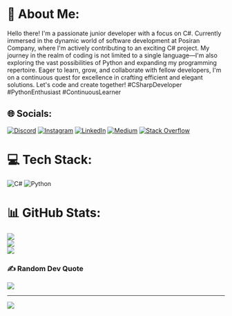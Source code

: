 # 💫 About Me:
Hello there! I'm a passionate junior developer with a focus on C#. Currently immersed in the dynamic world of software development at Posiran Company, where I'm actively contributing to an exciting C# project. My journey in the realm of coding is not limited to a single language—I'm also exploring the vast possibilities of Python and expanding my programming repertoire. Eager to learn, grow, and collaborate with fellow developers, I'm on a continuous quest for excellence in crafting efficient and elegant solutions. Let's code and create together! #CSharpDeveloper #PythonEnthusiast #ContinuousLearner


## 🌐 Socials:
[![Discord](https://img.shields.io/badge/Discord-%237289DA.svg?logo=discord&logoColor=white)](https://discord.gg/https://discordapp.com/users/760015310605516820) [![Instagram](https://img.shields.io/badge/Instagram-%23E4405F.svg?logo=Instagram&logoColor=white)](https://instagram.com/amirzare_zh) [![LinkedIn](https://img.shields.io/badge/LinkedIn-%230077B5.svg?logo=linkedin&logoColor=white)](https://linkedin.com/in/amirhosseinzareha) [![Medium](https://img.shields.io/badge/Medium-12100E?logo=medium&logoColor=white)](https://medium.com/@@zare20212021) [![Stack Overflow](https://img.shields.io/badge/-Stackoverflow-FE7A16?logo=stack-overflow&logoColor=white)](https://stackoverflow.com/users/23248653) 

# 💻 Tech Stack:
![C#](https://img.shields.io/badge/c%23-%23239120.svg?style=for-the-badge&logo=csharp&logoColor=white) ![Python](https://img.shields.io/badge/python-3670A0?style=for-the-badge&logo=python&logoColor=ffdd54)
# 📊 GitHub Stats:
![](https://github-readme-stats.vercel.app/api?username=Amirhossein-zare&theme=dark&hide_border=true&include_all_commits=true&count_private=false)<br/>
![](https://github-readme-streak-stats.herokuapp.com/?user=Amirhossein-zare&theme=dark&hide_border=true)<br/>
![](https://github-readme-stats.vercel.app/api/top-langs/?username=Amirhossein-zare&theme=dark&hide_border=true&include_all_commits=true&count_private=false&layout=compact)

### ✍️ Random Dev Quote
![](https://quotes-github-readme.vercel.app/api?type=vetical&theme=radical)

---
[![](https://visitcount.itsvg.in/api?id=Amirhossein-zare&icon=0&color=0)](https://visitcount.itsvg.in)

<!-- Proudly created with GPRM ( https://gprm.itsvg.in ) -->

